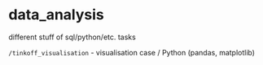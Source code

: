 # data_analysis
different stuff of sql/python/etc. tasks


`/tinkoff_visualisation` - visualisation case / Python (pandas, matplotlib)
